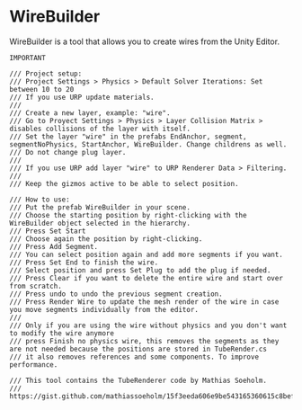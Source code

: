 # WireBuilder
WireBuilder is a tool that allows you to create wires from the Unity Editor.


    IMPORTANT

    /// Project setup:
    /// Project Settings > Physics > Default Solver Iterations: Set between 10 to 20
    /// If you use URP update materials.
    /// 
    /// Create a new layer, example: "wire".
    /// Go to Proyect Settings > Physics > Layer Collision Matrix > disables collisions of the layer with itself.
    /// Set the layer "wire" in the prefabs EndAnchor, segment, segmentNoPhysics, StartAnchor, WireBuilder. Change childrens as well. 
    /// Do not change plug layer. 
    /// 
    /// If you use URP add layer "wire" to URP Renderer Data > Filtering.
    /// 
    /// Keep the gizmos active to be able to select position.
    
    /// How to use:
    /// Put the prefab WireBuilder in your scene.
    /// Choose the starting position by right-clicking with the WireBuilder object selected in the hierarchy.
    /// Press Set Start
    /// Choose again the position by right-clicking.
    /// Press Add Segment.
    /// You can select position again and add more segments if you want.
    /// Press Set End to finish the wire.
    /// Select position and press Set Plug to add the plug if needed.
    /// Press Clear if you want to delete the entire wire and start over from scratch.
    /// Press undo to undo the previous segment creation.
    /// Press Render Wire to update the mesh render of the wire in case you move segments individually from the editor.
    /// 
    /// Only if you are using the wire without physics and you don't want to modify the wire anymore
    /// press Finish no physics wire, this removes the segments as they are not needed because the positions are stored in TubeRender.cs
    /// it also removes references and some components. To improve performance.
    
    /// This tool contains the TubeRenderer code by Mathias Soeholm.
    /// https://gist.github.com/mathiassoeholm/15f3eeda606e9be543165360615c8bef
